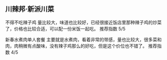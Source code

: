 ## 川辣邦·新派川菜
不得不吃辣子鸡
量比较大，味道也比较好，已经很接近饭店里那种辣子鸡的炒菜了，价格也比较合适，可以配一份米饭一起吃。
推荐指数 5/5

新春水煮肉单人套餐
主要就是水煮肉，看着非常的带感，量也比较大，很多菜和肉，肉稍微有点酸味，没有辣子鸡那么的好吃，但是这个价位也不错了。
推荐指数 4/5
